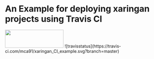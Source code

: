 # An Example for deploying xaringan projects using Travis CI

<img src="https://travis-ci.com/images/logos/TravisCI-Full-Color.png" width="193" height="60">
![travisstatus](https://travis-ci.com/mca91/xaringan_CI_example.svg?branch=master)
